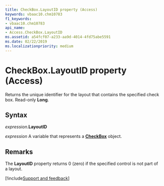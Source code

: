 ```yaml
---
title: CheckBox.LayoutID property (Access)
keywords: vbaac10.chm10783
f1_keywords:
- vbaac10.chm10783
api_name:
- Access.CheckBox.LayoutID
ms.assetid: a54fcf07-a233-aa9d-4014-4fd75abe5591
ms.date: 02/22/2019
ms.localizationpriority: medium
---
```



# CheckBox.LayoutID property (Access)

Returns the unique identifier for the layout that contains the specified check box. Read-only **Long**.


## Syntax

_expression_.**LayoutID**

_expression_ A variable that represents a **[CheckBox](Access.CheckBox.md)** object.


## Remarks

The **LayoutID** property returns 0 (zero) if the specified control is not part of a layout.




[!include[Support and feedback](~/includes/feedback-boilerplate.md)]